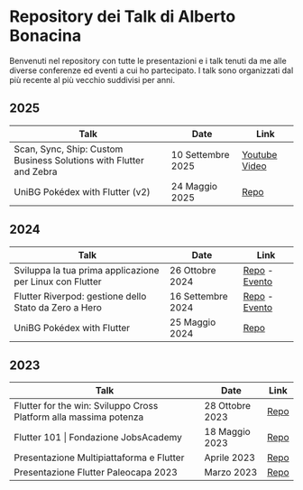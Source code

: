 # Repository dei Talk di Alberto Bonacina

Benvenuti nel repository con tutte le presentazioni e i talk tenuti da me alle diverse conferenze ed eventi a cui ho partecipato. I talk sono organizzati dal più recente al più vecchio suddivisi per anni.

## 2025

| **Talk** | **Date** | **Link** |
| - | - | - |
| Scan, Sync, Ship: Custom Business Solutions with Flutter and Zebra | 10 Settembre 2025 | [Youtube Video](https://www.youtube.com/watch?v=Q7DquK0BCvc) |
| UniBG Pokédex with Flutter (v2) | 24 Maggio 2025 | [Repo](https://github.com/polilluminato/unibg-pokedex-flutter) |

## 2024

| **Talk** | **Date** | **Link** |
| - | - | - |
| Sviluppa la tua prima applicazione per Linux con Flutter | 26 Ottobre 2024 | [Repo](https://github.com/polilluminato/linuxday-2024-presentation) - [Evento](https://linuxdaymilano.org/schedule/#calendar) | 
| Flutter Riverpod: gestione dello Stato da Zero a Hero | 16 Settembre 2024 | [Repo](https://github.com/polilluminato/riverpod-zero-hero-flutter) - [Evento](https://thecmmbay.com/eventi/flutter-riverpod-gestione-dello-stato-da-zero-a-hero-ko7mkrjyw) |
| UniBG Pokédex with Flutter | 25 Maggio 2024 | [Repo](https://github.com/polilluminato/unibg-pokedex-flutter) |

## 2023

| **Talk** | **Date** | **Link** |
| - | - | - |
| Flutter for the win: Sviluppo Cross Platform alla massima potenza | 28 Ottobre 2023 | [Repo](https://github.com/polilluminato/linuxday-2023-presentation)           |
| Flutter 101 \| Fondazione JobsAcademy | 18 Maggio 2023 | [Repo](https://github.com/polilluminato/presentazione-flutter-jac-2023) |
| Presentazione Multipiattaforma e Flutter | Aprile 2023 | [Repo](https://github.com/polilluminato/multipiattaforma-flutter-oib-2023) |
| Presentazione Flutter Paleocapa 2023 | Marzo 2023 | [Repo](https://github.com/polilluminato/presentazione-flutter-paleocapa-2023) |
